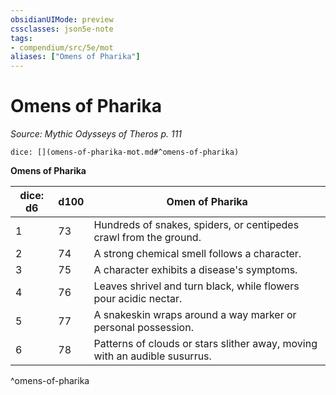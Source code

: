 ```yaml
---
obsidianUIMode: preview
cssclasses: json5e-note
tags:
- compendium/src/5e/mot
aliases: ["Omens of Pharika"]
---
```

# Omens of Pharika
*Source: Mythic Odysseys of Theros p. 111* 

`dice: [](omens-of-pharika-mot.md#^omens-of-pharika)`

**Omens of Pharika**

| dice: d6 | d100 | Omen of Pharika |
|----------|------|-----------------|
| 1 | 73 | Hundreds of snakes, spiders, or centipedes crawl from the ground. |
| 2 | 74 | A strong chemical smell follows a character. |
| 3 | 75 | A character exhibits a disease's symptoms. |
| 4 | 76 | Leaves shrivel and turn black, while flowers pour acidic nectar. |
| 5 | 77 | A snakeskin wraps around a way marker or personal possession. |
| 6 | 78 | Patterns of clouds or stars slither away, moving with an audible susurrus. |
^omens-of-pharika